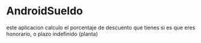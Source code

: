 # AndroidSueldo
este aplicacion calculo el porcentaje de descuento que tienes si es que eres honorario, o plazo indefinido (planta)
